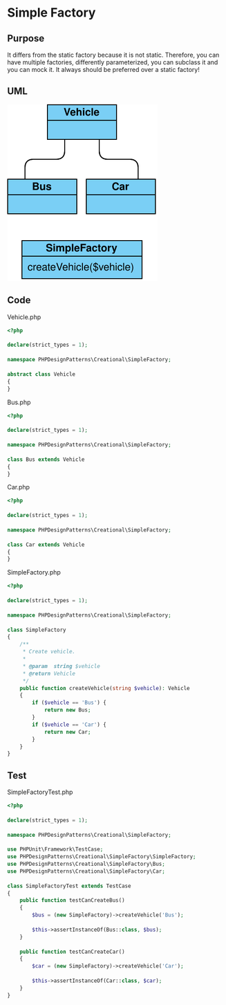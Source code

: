 # Simple Factory

## Purpose

It differs from the static factory because it is not static. Therefore, you can have multiple factories, differently parameterized, you can subclass it and you can mock it. It always should be preferred over a static factory!

## UML

[![Simple Factory][UML-image]][UML-url]

## Code

Vehicle.php

```php
<?php

declare(strict_types = 1);

namespace PHPDesignPatterns\Creational\SimpleFactory;

abstract class Vehicle
{
}

```

Bus.php

```php
<?php

declare(strict_types = 1);

namespace PHPDesignPatterns\Creational\SimpleFactory;

class Bus extends Vehicle
{
}

```

Car.php

```php
<?php

declare(strict_types = 1);

namespace PHPDesignPatterns\Creational\SimpleFactory;

class Car extends Vehicle
{
}

```

SimpleFactory.php

```php
<?php

declare(strict_types = 1);

namespace PHPDesignPatterns\Creational\SimpleFactory;

class SimpleFactory
{
    /**
     * Create vehicle.
     *
     * @param  string $vehicle
     * @return Vehicle
     */
    public function createVehicle(string $vehicle): Vehicle
    {
        if ($vehicle == 'Bus') {
            return new Bus;
        }
        if ($vehicle == 'Car') {
            return new Car;
        }
    }
}

```

## Test

SimpleFactoryTest.php

```php
<?php

declare(strict_types = 1);

namespace PHPDesignPatterns\Creational\SimpleFactory;

use PHPUnit\Framework\TestCase;
use PHPDesignPatterns\Creational\SimpleFactory\SimpleFactory;
use PHPDesignPatterns\Creational\SimpleFactory\Bus;
use PHPDesignPatterns\Creational\SimpleFactory\Car;

class SimpleFactoryTest extends TestCase
{
    public function testCanCreateBus()
    {
        $bus = (new SimpleFactory)->createVehicle('Bus');

        $this->assertInstanceOf(Bus::class, $bus);
    }

    public function testCanCreateCar()
    {
        $car = (new SimpleFactory)->createVehicle('Car');

        $this->assertInstanceOf(Car::class, $car);
    }
}

```



[UML-image]: https://raw.githubusercontent.com/kuriv/kuriv.github.io/master/.cloud/phpdp/Creational/SimpleFactory/SimpleFactory.svg?sanitize=true
[UML-url]: https://github.com/kuriv/phpdp/tree/master/src/Creational/SimpleFactory